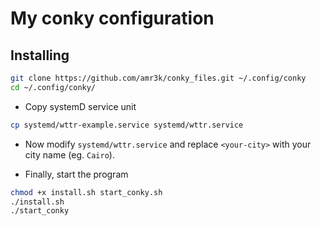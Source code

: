 # My conky configuration


## Installing

```sh
git clone https://github.com/amr3k/conky_files.git ~/.config/conky
cd ~/.config/conky/
```

- Copy systemD service unit

```sh
cp systemd/wttr-example.service systemd/wttr.service
```

- Now modify `systemd/wttr.service` and replace `<your-city>` with your city name (eg. `Cairo`).

- Finally, start the program
```sh
chmod +x install.sh start_conky.sh
./install.sh
./start_conky
```
